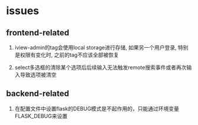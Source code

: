 # issues

## frontend-related

1. iview-admin的tag会使用local storage进行存储, 如果另一个用户登录, 特别是权限有变化时, 之前的tag不应该全部被恢复

2. select多选框的清除某个选项后后续输入无法触发remote搜索事件或者再次输入导致选项被清空

## backend-related

1. 在配置文件中设置flask的DEBUG模式是不起作用的，只能通过环境变量FLASK_DEBUG来设置

